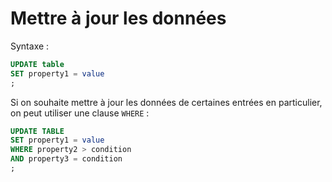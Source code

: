 # Mettre à jour les données

Syntaxe :

```sql
UPDATE table
SET property1 = value
;
```
Si on souhaite mettre à jour les données de certaines entrées en particulier, on peut utiliser une clause `WHERE` :

```sql
UPDATE TABLE
SET property1 = value
WHERE property2 > condition
AND property3 = condition
;
```
